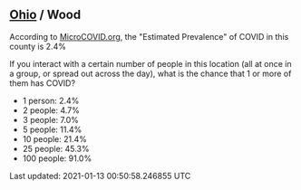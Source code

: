 
## [Ohio](/united-states/ohio) / Wood

According to [MicroCOVID.org](http://microcovid.org),
the "Estimated Prevalence" of COVID in this county is 2.4%

If you interact with a certain number of people in this location
(all at once in a group, or spread out across the day), what is the chance that
1 or more of them has COVID?

- 1 person: 2.4%
- 2 people: 4.7%
- 3 people: 7.0%
- 5 people: 11.4%
- 10 people: 21.4%
- 25 people: 45.3%
- 100 people: 91.0%

Last updated: 2021-01-13 00:50:58.246855 UTC
